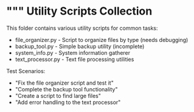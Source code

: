 """
Utility Scripts Collection
=========================

This folder contains various utility scripts for common tasks:

- file_organizer.py - Script to organize files by type (needs debugging)
- backup_tool.py - Simple backup utility (incomplete)
- system_info.py - System information gatherer
- text_processor.py - Text file processing utilities

Test Scenarios:
- "Fix the file organizer script and test it"
- "Complete the backup tool functionality"
- "Create a script to find large files"
- "Add error handling to the text processor"
